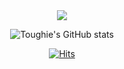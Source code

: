<div align="center"> 
<img src="https://img.shields.io/badge/swift-F05138?style=for-the-badge&logo=swift&logoColor=white"/>


![Toughie's GitHub stats](https://github-readme-stats.vercel.app/api?username=Toughie17&show_icons=true&theme=react) 
 
[![Hits](https://hits.seeyoufarm.com/api/count/incr/badge.svg?url=https%3A%2F%2Fgithub.com%2FToughie17&count_bg=%2377A1E2&title_bg=%23555555&icon=&icon_color=%23BBFCFA&title=hits&edge_flat=false)](https://hits.seeyoufarm.com)
</div>
